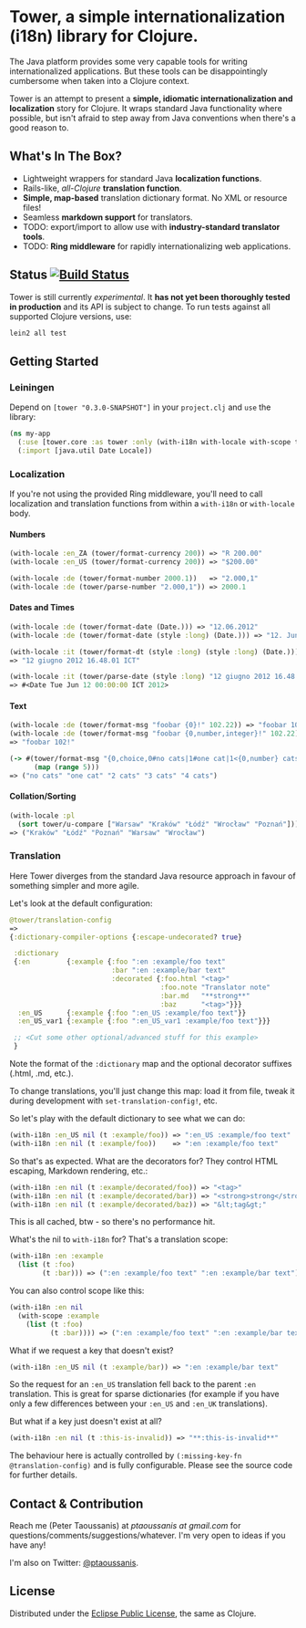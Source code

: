 # Tower, a simple internationalization (i18n) library for Clojure.

The Java platform provides some very capable tools for writing internationalized applications. But these tools can be disappointingly cumbersome when taken into a Clojure context.

Tower is an attempt to present a **simple, idiomatic internationalization and localization** story for Clojure. It wraps standard Java functionality where possible, but isn't afraid to step away from Java conventions when there's a good reason to.

## What's In The Box?
 * Lightweight wrappers for standard Java **localization functions**.
 * Rails-like, *all-Clojure* **translation function**.
 * **Simple, map-based** translation dictionary format. No XML or resource files!
 * Seamless **markdown support** for translators.
 * TODO: export/import to allow use with **industry-standard translator tools**.
 * TODO: **Ring middleware** for rapidly internationalizing web applications.

## Status [![Build Status](https://secure.travis-ci.org/ptaoussanis/tower.png)](http://travis-ci.org/ptaoussanis/tower)

Tower is still currently *experimental*. It **has not yet been thoroughly tested in production** and its API is subject to change. To run tests against all supported Clojure versions, use:

```bash
lein2 all test
```

## Getting Started

### Leiningen

Depend on `[tower "0.3.0-SNAPSHOT"]` in your `project.clj` and `use` the library:

```clojure
(ns my-app
  (:use [tower.core :as tower :only (with-i18n with-locale with-scope t style)])
  (:import [java.util Date Locale])
```

### Localization

If you're not using the provided Ring middleware, you'll need to call localization and translation functions from within a `with-i18n` or `with-locale` body.

#### Numbers

```clojure
(with-locale :en_ZA (tower/format-currency 200)) => "R 200.00"
(with-locale :en_US (tower/format-currency 200)) => "$200.00"

(with-locale :de (tower/format-number 2000.1))   => "2.000,1"
(with-locale :de (tower/parse-number "2.000,1")) => 2000.1
```

#### Dates and Times

```clojure
(with-locale :de (tower/format-date (Date.))) => "12.06.2012"
(with-locale :de (tower/format-date (style :long) (Date.))) => "12. Juni 2012"

(with-locale :it (tower/format-dt (style :long) (style :long) (Date.)))
=> "12 giugno 2012 16.48.01 ICT"

(with-locale :it (tower/parse-date (style :long) "12 giugno 2012 16.48.01 ICT"))
=> #<Date Tue Jun 12 00:00:00 ICT 2012>
```

#### Text

```clojure
(with-locale :de (tower/format-msg "foobar {0}!" 102.22)) => "foobar 102,22!"
(with-locale :de (tower/format-msg "foobar {0,number,integer}!" 102.22))
=> "foobar 102!"

(-> #(tower/format-msg "{0,choice,0#no cats|1#one cat|1<{0,number} cats}" %)
      (map (range 5)))
=> ("no cats" "one cat" "2 cats" "3 cats" "4 cats")
```

#### Collation/Sorting

```clojure
(with-locale :pl
  (sort tower/u-compare ["Warsaw" "Kraków" "Łódź" "Wrocław" "Poznań"]))
=> ("Kraków" "Łódź" "Poznań" "Warsaw" "Wrocław")
```

### Translation

Here Tower diverges from the standard Java resource approach in favour of something simpler and more agile.

Let's look at the default configuration:

```clojure
@tower/translation-config
=>
{:dictionary-compiler-options {:escape-undecorated? true}

 :dictionary
 {:en         {:example {:foo ":en :example/foo text"
                         :bar ":en :example/bar text"
                         :decorated {:foo.html "<tag>"
                                     :foo.note "Translator note"
                                     :bar.md   "**strong**"
                                     :baz      "<tag>"}}}
  :en_US      {:example {:foo ":en_US :example/foo text"}}
  :en_US_var1 {:example {:foo ":en_US_var1 :example/foo text"}}}

 ;; <Cut some other optional/advanced stuff for this example>
 }
```

Note the format of the `:dictionary` map and the optional decorator suffixes (.html, .md, etc.).

To change translations, you'll just change this map: load it from file, tweak it during development with `set-translation-config!`, etc.

So let's play with the default dictionary to see what we can do:

```clojure
(with-i18n :en_US nil (t :example/foo)) => ":en_US :example/foo text"
(with-i18n :en nil (t :example/foo))    => ":en :example/foo text"
```

So that's as expected. What are the decorators for? They control HTML escaping, Markdown rendering, etc.:

```clojure
(with-i18n :en nil (t :example/decorated/foo)) => "<tag>"
(with-i18n :en nil (t :example/decorated/bar)) => "<strong>strong</strong>"
(with-i18n :en nil (t :example/decorated/baz)) => "&lt;tag&gt;"
```

This is all cached, btw - so there's no performance hit.

What's the nil to `with-i18n` for? That's a translation scope:

```clojure
(with-i18n :en :example
  (list (t :foo)
        (t :bar))) => (":en :example/foo text" ":en :example/bar text")
```

You can also control scope like this:

```clojure
(with-i18n :en nil
  (with-scope :example
    (list (t :foo)
          (t :bar)))) => (":en :example/foo text" ":en :example/bar text")
```

What if we request a key that doesn't exist?

```clojure
(with-i18n :en_US nil (t :example/bar)) => ":en :example/bar text"
```

So the request for an `:en_US` translation fell back to the parent `:en` translation. This is great for sparse dictionaries (for example if you have only a few differences between your `:en_US` and `:en_UK` translations).

But what if a key just doesn't exist at all?

```clojure
(with-i18n :en nil (t :this-is-invalid)) => "**:this-is-invalid**"
```

The behaviour here is actually controlled by `(:missing-key-fn @translation-config)` and is fully configurable. Please see the source code for further details.

## Contact & Contribution

Reach me (Peter Taoussanis) at *ptaoussanis at gmail.com* for questions/comments/suggestions/whatever. I'm very open to ideas if you have any!

I'm also on Twitter: [@ptaoussanis](https://twitter.com/#!/ptaoussanis).

## License

Distributed under the [Eclipse Public License](http://www.eclipse.org/legal/epl-v10.html), the same as Clojure.